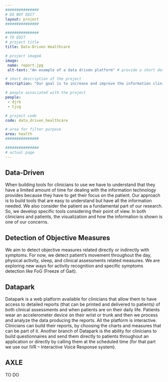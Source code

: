 ```yaml
---
###############
# DO NOT EDIT
layout: project
###############

###############
# TO EDIT
# project title
title: Data-Driven Healthcare

# project imageA
image:
 name: report.jpg
 alt-text: "An example of a data driven platform" # provide a short description for the image #a11y

# short description of the project
description: "Our goal is to increase and improve the information clinicians and patients have access. We explore and develop mechanisms for collecting, processing, and analyzing the data. We also have a huge concern on how the information is presented."

# people associated with the project
people:
 - djrb
 - tjvg

# project code
code: data_driven_healthcare

# area for filter purpose
area: health
###############

###############
# actual page
---
```

## Data-Driven
When building tools for clinicians to use we have to understand that they have a limited amount of time for dealing with the information technology provides because they have to get their focus on the patient. Our approach is to build tools that are easy to understand but have all the information needed. 
We also consider the patient as a fundamental part of our research. So, we develop specific tools considering their point of view. 
In both clinicians and patients, the visualization and how the information is shown is one of our concerns. 
## Detection of Objective Measures
We aim to detect objective measures related directly or indirectly with symptoms. For now, we detect patient’s movement throughout the day, physical activity, sleep, and clinical assessments related measures. 
We are exploring new ways for activity recognition and specific symptoms detection like FoG (Freeze of Gait).
## Datapark
Datapark is a web platform available for clinicians that allow them to have access to detailed reports (that can be printed and delivered to patients) of both clinical assessments and when patients are on their daily life. Patients wear an accelerometer device on their wrist or trunk and then we process and analyze the data producing the reports. All the platform is interactive. Clinicians can build their reports, by choosing the charts and measures that can be part of it. 
Another branch of Datapark is the ability for clinicians to build questionnaires and send them directly to patients throughout an application or directly by calling them at the scheduled time (for that part we use our IVR – Interactive Voice Response  system). 
## AXLE
TO DO 

